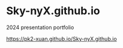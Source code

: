 # Sky-nyX.github.io
2024 presentation portfolio 

<!-- link page web  -->
https://pk2-xuan.github.io/Sky-nyX.github.io
